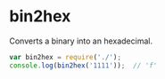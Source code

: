 # bin2hex

Converts a binary into an hexadecimal.

```js
var bin2hex = require('./');
console.log(bin2hex('1111'));  // 'f'
```
